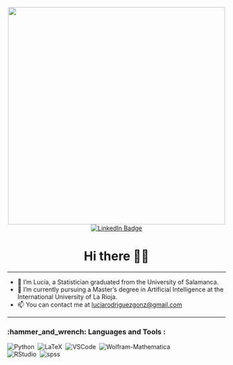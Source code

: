 <div id="header" align="center">
  <img src="https://miro.medium.com/v2/resize:fit:800/1*cbLDAuE6Q1gPNUlL4nMGQw.gif" width="500"/>
  <div id="badges">
  <a href="https://www.linkedin.com/in/luc%C3%ADa-isabel-rodr%C3%ADguez-gonz%C3%A1lez-639180263/">
    <img src="https://img.shields.io/badge/LinkedIn-blue?style=for-the-badge&logo=linkedin&logoColor=white" alt="LinkedIn Badge"/>
  </a>
  </div>
  <img src="https://komarev.com/ghpvc/?username=lrodriguezAir&style=flat-square&color=blue" alt=""/>
  <h1>Hi there 👋🤠</h1>
</div>
<hr/>

- 🤠 I’m Lucía, a Statistician graduated from the University of Salamanca.
- 💼 I’m currently pursuing a Master’s degree in Artificial Intelligence at the International University of La Rioja.
- 📫 You can contact me at luciarodriguezgonz@gmail.com

<hr/>
<h3>:hammer_and_wrench: Languages and Tools :</h3>
<div>
  </a>
  <img src="https://img.shields.io/badge/python-3670A0?style=for-the-badge&logo=python&logoColor=ffdd54" title="Python" alt="Python"/>&nbsp;
  <img src="https://img.shields.io/badge/latex-%23008080.svg?style=for-the-badge&logo=latex&logoColor=white" title="LaTeX" alt="LaTeX"/>&nbsp;
  <img src="https://img.shields.io/badge/Visual%20Studio%20Code-0078d7.svg?style=for-the-badge&logo=visual-studio-code&logoColor=white" title="VSCode" alt="VSCode"/>&nbsp;
  <img src="https://img.shields.io/badge/Wolfram-Mathematica-0078d7.svg?style=for-the-badge&logo=Wolfram-Mathematica&logoColor=white" title="Wolfram-Mathematica" alt="Wolfram-Mathematica"/>&nbsp;
  <br/>
  <img src="https://img.shields.io/badge/RStudio-0078d7.svg?style=for-the-badge&logo=RStudio&logoColor=white" title="RStudio" alt="RStudio"/>&nbsp;
  <img src="https://img.shields.io/badge/spss-0078d7.svg?style=for-the-badge&logo=spss&logoColor=white" title="SPSS" alt="spss"/>&nbsp;
  
  
</div>
